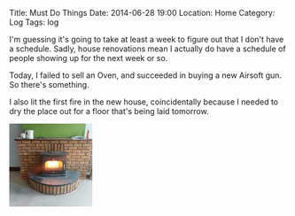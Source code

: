 Title: Must Do Things
Date: 2014-06-28 19:00
Location: Home
Category: Log
Tags: log

I'm guessing it's going to take at least a week to figure out that I don't have a schedule. Sadly, house renovations mean I actually do have a schedule of people showing up for the next week or so.

Today, I failed to sell an Oven, and succeeded in buying a new Airsoft gun. So there's something.

I also lit the first fire in the new house, coincidentally because I needed to dry the place out for a floor that's being laid tomorrow.

<a href="/images/20140628-hearth.jpg">![Fire!](/images/thumbs/thumbnail_square/20140628-hearth.jpg)</a>
